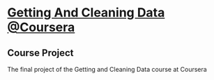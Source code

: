 # [Getting And Cleaning Data @Coursera](https://class.coursera.org/getdata-030)
## Course Project
The final project of the Getting and Cleaning Data course at Coursera
